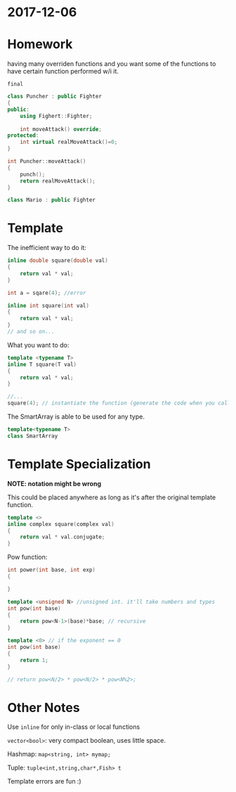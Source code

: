 # 2017-12-06

# Homework
having many overriden functions and you want some of the functions to have certain function performed w/i it.

`final`


```c++
class Puncher : public Fighter
{
public:
	using Fighert::Fighter;
	
	int moveAttack() override;
protected:
	int virtual realMoveAttack()=0;
}

int Puncher::moveAttack()
{
	punch();
	return realMoveAttack();
}

class Mario : public Fighter
```

# Template


The inefficient way to do it:
```c++
inline double square(double val)
{
	return val * val;
}

int a = sqare(4); //error

inline int square(int val)
{
	return val * val;
}
// and so on...
```

What you want to do:
```c++
template <typename T>
inline T square(T val)
{
	return val * val;
}

//...
square(4); // instantiate the function (generate the code when you call it)
```

The SmartArray is able to be used for any type.
```c++
template<typename T>
class SmartArray
```

# Template Specialization

**NOTE: notation might be wrong**

This could be placed anywhere as long as it's after the original template function.
```c++
template <>
inline complex square(complex val)
{
	return val * val.conjugate;
}
```

Pow function:
```c++
int power(int base, int exp)
{

}

template <unsigned N> //unsigned int. it'll take numbers and types
int pow(int base)
{
	return pow<N-1>(base)*base; // recursive
}

template <0> // if the exponent == 0
int pow(int base)
{
	return 1;
}

// return pow<N/2> * pow<N/2> * pow<N%2>;
```

# Other Notes

Use `inline` for only in-class or local functions

`vector<bool>`: very compact boolean, uses little space.

Hashmap: `map<string, int> mymap;`

Tuple: `tuple<int,string,char*,Fish> t`

Template errors are fun :)
